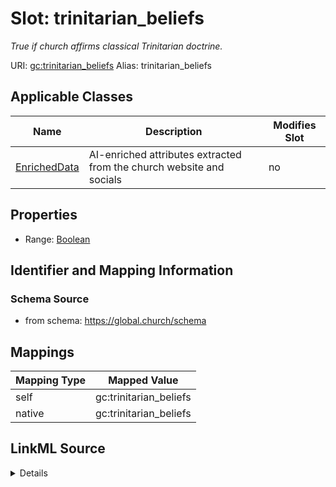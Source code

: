 

# Slot: trinitarian_beliefs 


_True if church affirms classical Trinitarian doctrine._





URI: [gc:trinitarian_beliefs](https://global.church/schema/trinitarian_beliefs)
Alias: trinitarian_beliefs

<!-- no inheritance hierarchy -->





## Applicable Classes

| Name | Description | Modifies Slot |
| --- | --- | --- |
| [EnrichedData](EnrichedData.md) | AI-enriched attributes extracted from the church website and socials |  no  |






## Properties

* Range: [Boolean](Boolean.md)




## Identifier and Mapping Information






### Schema Source


* from schema: https://global.church/schema




## Mappings

| Mapping Type | Mapped Value |
| ---  | ---  |
| self | gc:trinitarian_beliefs |
| native | gc:trinitarian_beliefs |




## LinkML Source

<details>
```yaml
name: trinitarian_beliefs
description: True if church affirms classical Trinitarian doctrine.
in_subset:
- public
- enrichment
from_schema: https://global.church/schema
rank: 1000
alias: trinitarian_beliefs
domain_of:
- EnrichedData
range: boolean

```
</details>